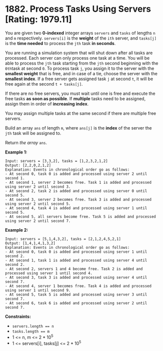 # 1882. Process Tasks Using Servers [Rating: 1979.11]

You are given two **0-indexed** integer arrays `servers` and `tasks` of lengths `n` and `m` respectively. `servers[i]` is the **weight** of the `ith` server, and `tasks[j]` is the **time needed** to process the `jth` task **in seconds**.

You are running a simulation system that will shut down after all tasks are processed. Each server can only process one task at a time. You will be able to process the `jth` task starting from the `jth` second beginning with the `0th`task at second `0`. To process task `j`, you assign it to the server with the **smallest weight** that is free, and in case of a tie, choose the server with the **smallest index**. If a free server gets assigned task `j` at second `t`, it will be free again at the second `t + tasks[j]`.

If there are no free servers, you must wait until one is free and execute the free tasks **as soon as possible**. If **multiple** tasks need to be assigned, assign them in order of **increasing index**.

You may assign multiple tasks at the same second if there are multiple free servers.

Build an array `ans` of length `m`, where `ans[j]` is the **index** of the server the `jth` task will be assigned to.

Return *the array* `ans`.

 

**Example 1:**

```
Input: servers = [3,3,2], tasks = [1,2,3,2,1,2]
Output: [2,2,0,2,1,2]
Explanation: Events in chronological order go as follows:
- At second 0, task 0 is added and processed using server 2 until second 1.
- At second 1, server 2 becomes free. Task 1 is added and processed using server 2 until second 3.
- At second 2, task 2 is added and processed using server 0 until second 5.
- At second 3, server 2 becomes free. Task 3 is added and processed using server 2 until second 5.
- At second 4, task 4 is added and processed using server 1 until second 5.
- At second 5, all servers become free. Task 5 is added and processed using server 2 until second 7.
```

**Example 2:**

```
Input: servers = [5,1,4,3,2], tasks = [2,1,2,4,5,2,1]
Output: [1,4,1,4,1,3,2]
Explanation: Events in chronological order go as follows: 
- At second 0, task 0 is added and processed using server 1 until second 2.
- At second 1, task 1 is added and processed using server 4 until second 2.
- At second 2, servers 1 and 4 become free. Task 2 is added and processed using server 1 until second 4. 
- At second 3, task 3 is added and processed using server 4 until second 7.
- At second 4, server 1 becomes free. Task 4 is added and processed using server 1 until second 9. 
- At second 5, task 5 is added and processed using server 3 until second 7.
- At second 6, task 6 is added and processed using server 2 until second 7.
```

 

**Constraints:**

- `servers.length == n`
- `tasks.length == m`
- 1 <= n, m <= 2 * 10<sup>5</sup>
- 1 <= servers[i], tasks[j] <= 2 * 10<sup>5</sup>